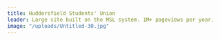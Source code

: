 ```yaml
---
title: Huddersfield Students' Union
leader: Large site built on the MSL system. 1M+ pageviews per year.
image: "/uploads/Untitled-30.jpg"
---
```



